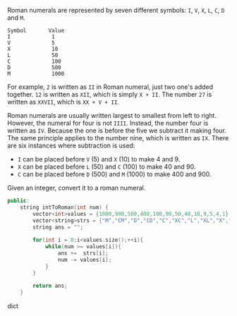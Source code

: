 Roman numerals are represented by seven different symbols: `I`, `V`, `X`, `L`, `C`, `D` and `M`.

```
Symbol       Value
I             1
V             5
X             10
L             50
C             100
D             500
M             1000
```

For example, `2` is written as `II` in Roman numeral, just two one's added together. `12` is written as `XII`, which is simply `X + II`. The number `27` is written as `XXVII`, which is `XX + V + II`.

Roman numerals are usually written largest to smallest from left to right. However, the numeral for four is not `IIII`. Instead, the number four is written as `IV`. Because the one is before the five we subtract it making four. The same principle applies to the number nine, which is written as `IX`. There are six instances where subtraction is used:

- `I` can be placed before `V` (5) and `X` (10) to make 4 and 9. 
- `X` can be placed before `L` (50) and `C` (100) to make 40 and 90. 
- `C` can be placed before `D` (500) and `M` (1000) to make 400 and 900.

Given an integer, convert it to a roman numeral.

```c++
public:
    string intToRoman(int num) {
        vector<int>values = {1000,900,500,400,100,90,50,40,10,9,5,4,1};
        vector<string>strs = {"M","CM","D","CD","C","XC","L","XL","X","IX","V","IV","I"};
        string ans = "";
        
        for(int i = 0;i<values.size();++i){
            while(num >= values[i]){
                ans +=  strs[i];
                num -= values[i];
            }
        }
        
        return ans;
    }
```

dict